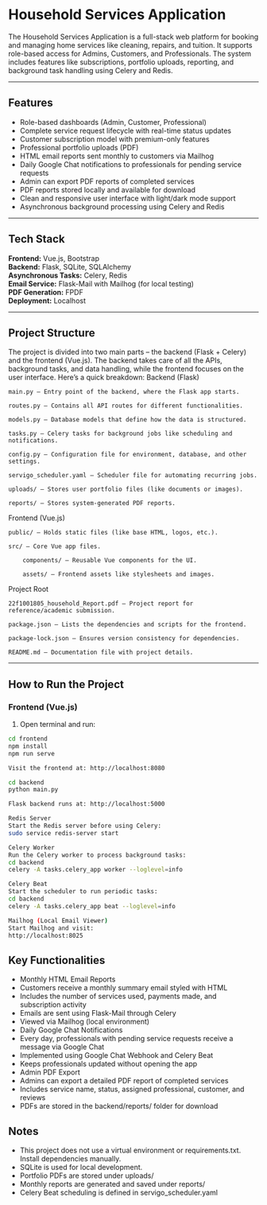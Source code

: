 # Household Services Application

The Household Services Application is a full-stack web platform for booking and managing home services like cleaning, repairs, and tuition. It supports role-based access for Admins, Customers, and Professionals. The system includes features like subscriptions, portfolio uploads, reporting, and background task handling using Celery and Redis.

---

## Features

- Role-based dashboards (Admin, Customer, Professional)
- Complete service request lifecycle with real-time status updates
- Customer subscription model with premium-only features
- Professional portfolio uploads (PDF)
- HTML email reports sent monthly to customers via Mailhog
- Daily Google Chat notifications to professionals for pending service requests
- Admin can export PDF reports of completed services
- PDF reports stored locally and available for download
- Clean and responsive user interface with light/dark mode support
- Asynchronous background processing using Celery and Redis

---

## Tech Stack

**Frontend:** Vue.js, Bootstrap  
**Backend:** Flask, SQLite, SQLAlchemy  
**Asynchronous Tasks:** Celery, Redis  
**Email Service:** Flask-Mail with Mailhog (for local testing)  
**PDF Generation:** FPDF  
**Deployment:** Localhost

---

## Project Structure

The project is divided into two main parts – the backend (Flask + Celery) and the frontend (Vue.js). The backend takes care of all the APIs, background tasks, and data handling, while the frontend focuses on the user interface. Here’s a quick breakdown:
Backend (Flask)

    main.py – Entry point of the backend, where the Flask app starts.

    routes.py – Contains all API routes for different functionalities.

    models.py – Database models that define how the data is structured.

    tasks.py – Celery tasks for background jobs like scheduling and notifications.

    config.py – Configuration file for environment, database, and other settings.

    servigo_scheduler.yaml – Scheduler file for automating recurring jobs.

    uploads/ – Stores user portfolio files (like documents or images).

    reports/ – Stores system-generated PDF reports.

Frontend (Vue.js)

    public/ – Holds static files (like base HTML, logos, etc.).

    src/ – Core Vue app files.

        components/ – Reusable Vue components for the UI.

        assets/ – Frontend assets like stylesheets and images.

Project Root

    22f1001805_household_Report.pdf – Project report for reference/academic submission.

    package.json – Lists the dependencies and scripts for the frontend.

    package-lock.json – Ensures version consistency for dependencies.

    README.md – Documentation file with project details.



---

## How to Run the Project

### Frontend (Vue.js)

1. Open terminal and run:
```bash
cd frontend
npm install
npm run serve

Visit the frontend at: http://localhost:8080

cd backend
python main.py

Flask backend runs at: http://localhost:5000

Redis Server
Start the Redis server before using Celery:
sudo service redis-server start

Celery Worker
Run the Celery worker to process background tasks:
cd backend
celery -A tasks.celery_app worker --loglevel=info

Celery Beat
Start the scheduler to run periodic tasks:
cd backend
celery -A tasks.celery_app beat --loglevel=info

Mailhog (Local Email Viewer)
Start Mailhog and visit:
http://localhost:8025

```

## Key Functionalities
- Monthly HTML Email Reports
- Customers receive a monthly summary email styled with HTML
- Includes the number of services used, payments made, and subscription activity
- Emails are sent using Flask-Mail through Celery
- Viewed via Mailhog (local environment)
- Daily Google Chat Notifications
- Every day, professionals with pending service requests receive a message via Google Chat
- Implemented using Google Chat Webhook and Celery Beat
- Keeps professionals updated without opening the app
- Admin PDF Export
- Admins can export a detailed PDF report of completed services
- Includes service name, status, assigned professional, customer, and reviews
- PDFs are stored in the backend/reports/ folder for download


## Notes
- This project does not use a virtual environment or requirements.txt. Install dependencies manually.
- SQLite is used for local development.
- Portfolio PDFs are stored under uploads/
- Monthly reports are generated and saved under reports/
- Celery Beat scheduling is defined in servigo_scheduler.yaml

